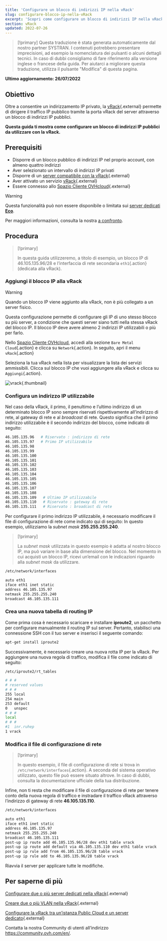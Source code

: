 ```yaml
---
title: 'Configurare un blocco di indirizzi IP nella vRack'
slug: configurare-blocco-ip-nella-vRack
excerpt: 'Scopri come configurare un blocco di indirizzi IP nella vRack'
section: vRack
updated: 2022-07-26
---
```


> [!primary]
> Questa traduzione è stata generata automaticamente dal nostro partner SYSTRAN. I contenuti potrebbero presentare imprecisioni, ad esempio la nomenclatura dei pulsanti o alcuni dettagli tecnici. In caso di dubbi consigliamo di fare riferimento alla versione inglese o francese della guida. Per aiutarci a migliorare questa traduzione, utilizza il pulsante "Modifica" di questa pagina.
>

**Ultimo aggiornamento: 26/07/2022**

## Obiettivo

Oltre a consentire un indirizzamento IP privato, la [vRack](https://www.ovh.it/soluzioni/vrack/){.external} permette di dirigere il traffico IP pubblico tramite la porta vRack del server attraverso un blocco di indirizzi IP pubblici.

**Questa guida ti mostra come configurare un blocco di indirizzi IP pubblici da utilizzare con la vRack.**


## Prerequisiti

- Disporre di un blocco pubblico di indirizzi IP nel proprio account, con almeno quattro indirizzi
- Aver selezionato un intervallo di indirizzi IP privati
- Disporre di un [server compatibile con la vRack](https://www.ovh.it/server_dedicati/){.external}
- Aver attivato un servizio [vRack](https://www.ovh.it/soluzioni/vrack/){.external}
- Essere connesso allo [Spazio Cliente OVHcloud](https://www.ovh.com/auth/?action=gotomanager&from=https://www.ovh.it/&ovhSubsidiary=it){.external}

> [!warning]
> Questa funzionalità può non essere disponibile o limitata sui [server dedicati **Eco**](https://eco.ovhcloud.com/it/about/).
>
> Per maggiori informazioni, consulta la nostra [a confronto](https://eco.ovhcloud.com/it/compare/).

## Procedura

> [!primary]
>
> In questa guida utilizzeremo, a titolo di esempio, un blocco IP di 46.105.135.96/28 e l’interfaccia di rete secondaria `eth1`{.action} (dedicata alla vRack).
>

### Aggiungi il blocco IP alla vRack

> [!warning]
>
> Quando un blocco IP viene aggiunto alla vRack, non è più collegato a un server fisico.
>
> Questa configurazione permette di configurare gli IP di uno stesso blocco su più server, a condizione che questi server siano tutti nella stessa vRack del blocco IP. Il blocco IP deve avere almeno 2 indirizzi IP utilizzabili o più per farlo.
>

Nello [Spazio Cliente OVHcloud](https://www.ovh.com/auth/?action=gotomanager&from=https://www.ovh.it/&ovhSubsidiary=it), accedi alla sezione `Bare Metal Cloud`{.action} e clicca su `Network`{.action}. In seguito, apri il menu `vRack`{.action}

Seleziona la tua vRack nella lista per visualizzare la lista dei servizi ammissibili. Clicca sul blocco IP che vuoi aggiungere alla vRack e clicca su `Aggiungi`{.action}.

![vrack](images/addIPblock.png){.thumbnail}

### Configura un indirizzo IP utilizzabile

Nel caso della vRack, il primo, il penultimo e l’ultimo indirizzo di un determinato blocco IP sono sempre riservati rispettivamente all’indirizzo di rete, al gateway di rete e al *broadcast* di rete. Questo significa che il primo indirizzo utilizzabile è il secondo indirizzo del blocco, come indicato di seguito:

```sh
46.105.135.96   # Riservato : indirizzo di rete
46.105.135.97   # Primo IP utilizzabile
46.105.135.98
46.105.135.99
46.105.135.100
46.105.135.101
46.105.135.102
46.105.135.103
46.105.135.104
46.105.135.105
46.105.135.106
46.105.135.107
46.105.135.108
46.105.135.109   # Ultimo IP utilizzabile
46.105.135.110   # Riservato : gateway di rete  
46.105.135.111   # Riservato : broadcast di rete
```

Per configurare il primo indirizzo IP utilizzabile, è necessario modificare il file di configurazione di rete come indicato qui di seguito: In questo esempio, utilizziamo la <i>subnet mask </i>**255.255.255.240**.

> [!primary]
>
> La <i>subnet mask</i> utilizzata in questo esempio è adatta al nostro blocco IP, ma può variare in base alla dimensione del blocco. Nel momento in cui acquisti un blocco IP, ricevi un’email con le indicazioni riguardo alla <i>subnet mask</i> da utilizzare.
>


```sh
/etc/network/interfaces

auto eth1
iface eth1 inet static
address 46.105.135.97
netmask 255.255.255.240
broadcast 46.105.135.111
```

### Crea una nuova tabella di routing IP

Come prima cosa è necessario scaricare e installare **iproute2**, un pacchetto per configurare manualmente il routing IP sul server. Pertanto, stabilisci una connessione SSH con il tuo server e inserisci il seguente comando:



```sh
apt-get install iproute2
```

Successivamente, è necessario creare una nuova rotta IP per la vRack. Per aggiungere una nuova regola di traffico, modifica il file come indicato di seguito:

```sh
/etc/iproute2/rt_tables

# # #
# reserved values
# # #
255	local
254	main
253	default
0	unspec
# # #
local
# # #
#1	inr.ruhep
1 vrack
```

### Modifica il file di configurazione di rete

> [!primary]
>
> In questo esempio, il file di configurazione di rete si trova in `/etc/network/interfaces`{.action}. A seconda del sistema operativo utilizzato, questo file può essere situato altrove. In caso di dubbi, consulta la documentazione ufficiale della tua distribuzione.
>

Infine, non ti resta che modificare il file di configurazione di rete per tenere conto della nuova regola di traffico e instradare il traffico vRack attraverso l’indirizzo di gateway di rete **46.105.135.110**.

```sh
/etc/network/interfaces

auto eth1
iface eth1 inet static
address 46.105.135.97
netmask 255.255.255.240
broadcast 46.105.135.111
post-up ip route add 46.105.135.96/28 dev eth1 table vrack
post-up ip route add default via 46.105.135.110 dev eth1 table vrack
post-up ip rule add from 46.105.135.96/28 table vrack
post-up ip rule add to 46.105.135.96/28 table vrack
```

Riavvia il server per applicare tutte le modifiche.


## Per saperne di più

[Configurare due o più server dedicati nella vRack](https://docs.ovh.com/it/dedicated/configurare-server-dedicati-vrack/){.external}

[Creare due o più VLAN nella vRack](https://docs.ovh.com/it/dedicated/creare-vlan-vrack/){.external}

[Configurare la vRack tra un’istanza Public Cloud e un server dedicato](https://docs.ovh.com/it/dedicated/configurare-vrack-tra-pci-e-server-dedicato/){.external}

Contatta la nostra Community di utenti all’indirizzo <https://community.ovh.com/en/>.